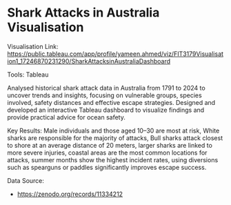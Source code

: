 # Shark Attacks in Australia Visualisation
Visualisation Link: https://public.tableau.com/app/profile/yameen.ahmed/viz/FIT3179Visualisation1_17246870231290/SharkAttacksinAustraliaDashboard

Tools: Tableau

Analysed historical shark attack data in Australia from 1791 to 2024 to uncover trends and insights, focusing on vulnerable groups, species involved, safety distances and effective escape strategies. Designed and developed an interactive Tableau dashboard to visualize findings and provide practical advice for ocean safety.

Key Results: Male individuals and those aged 10–30 are most at risk, White sharks are responsible for the majority of attacks, Bull sharks attack closest to shore at an average distance of 20 meters, larger sharks are linked to more severe injuries, coastal areas are the most common locations for attacks, summer months show the highest incident rates, using diversions such as spearguns or paddles significantly improves escape success.

Data Source:
- https://zenodo.org/records/11334212
